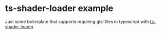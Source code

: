 # ts-shader-loader example

Just some boilerplate that supports requiring glsl files in typescript
with [ts-shader-loader](https://www.npmjs.com/package/ts-shader-loader).
